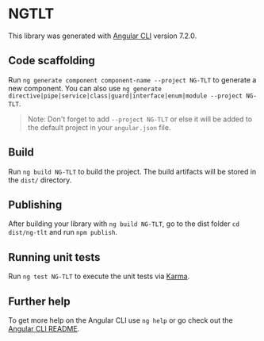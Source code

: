 # NGTLT

This library was generated with [Angular CLI](https://github.com/angular/angular-cli) version 7.2.0.

## Code scaffolding

Run `ng generate component component-name --project NG-TLT` to generate a new component. You can also use `ng generate directive|pipe|service|class|guard|interface|enum|module --project NG-TLT`.
> Note: Don't forget to add `--project NG-TLT` or else it will be added to the default project in your `angular.json` file. 

## Build

Run `ng build NG-TLT` to build the project. The build artifacts will be stored in the `dist/` directory.

## Publishing

After building your library with `ng build NG-TLT`, go to the dist folder `cd dist/ng-tlt` and run `npm publish`.

## Running unit tests

Run `ng test NG-TLT` to execute the unit tests via [Karma](https://karma-runner.github.io).

## Further help

To get more help on the Angular CLI use `ng help` or go check out the [Angular CLI README](https://github.com/angular/angular-cli/blob/master/README.md).
